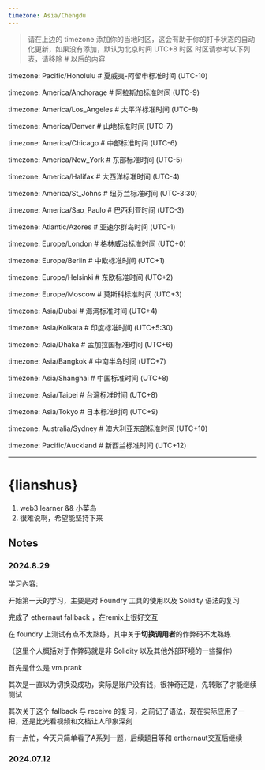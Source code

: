 ```yaml
---
timezone: Asia/Chengdu
---
```


> 请在上边的 timezone 添加你的当地时区，这会有助于你的打卡状态的自动化更新，如果没有添加，默认为北京时间 UTC+8 时区
> 时区请参考以下列表，请移除 # 以后的内容

timezone: Pacific/Honolulu # 夏威夷-阿留申标准时间 (UTC-10)

timezone: America/Anchorage # 阿拉斯加标准时间 (UTC-9)

timezone: America/Los_Angeles # 太平洋标准时间 (UTC-8)

timezone: America/Denver # 山地标准时间 (UTC-7)

timezone: America/Chicago # 中部标准时间 (UTC-6)

timezone: America/New_York # 东部标准时间 (UTC-5)

timezone: America/Halifax # 大西洋标准时间 (UTC-4)

timezone: America/St_Johns # 纽芬兰标准时间 (UTC-3:30)

timezone: America/Sao_Paulo # 巴西利亚时间 (UTC-3)

timezone: Atlantic/Azores # 亚速尔群岛时间 (UTC-1)

timezone: Europe/London # 格林威治标准时间 (UTC+0)

timezone: Europe/Berlin # 中欧标准时间 (UTC+1)

timezone: Europe/Helsinki # 东欧标准时间 (UTC+2)

timezone: Europe/Moscow # 莫斯科标准时间 (UTC+3)

timezone: Asia/Dubai # 海湾标准时间 (UTC+4)

timezone: Asia/Kolkata # 印度标准时间 (UTC+5:30)

timezone: Asia/Dhaka # 孟加拉国标准时间 (UTC+6)

timezone: Asia/Bangkok # 中南半岛时间 (UTC+7)

timezone: Asia/Shanghai # 中国标准时间 (UTC+8)

timezone: Asia/Taipei # 台灣标准时间 (UTC+8)

timezone: Asia/Tokyo # 日本标准时间 (UTC+9)

timezone: Australia/Sydney # 澳大利亚东部标准时间 (UTC+10)

timezone: Pacific/Auckland # 新西兰标准时间 (UTC+12)

---

# {lianshus}

1. web3 learner && 小菜鸟
2. 很难说啊，希望能坚持下来

## Notes

### 2024.8.29

<!-- Content_START -->

学习內容:

开始第一天的学习，主要是对 Foundry 工具的使用以及 Solidity 语法的复习

完成了 ethernaut fallback ，在remix上很好交互

在 foundry 上测试有点不太熟练，其中关于**切换调用者**的作弊码不太熟练

（这里个人概括对于作弊码就是非 Solidity 以及其他外部环境的一些操作）

首先是什么是 vm.prank

其次是一直以为切换没成功，实际是账户没有钱，很神奇还是，先转账了才能继续测试

其次关于这个 fallback 与 receive 的复习，之前记了语法，现在实际应用了一把，还是比光看视频和文档让人印象深刻

有一点忙，今天只简单看了A系列一题，后续题目等和 erthernaut交互后继续

[POC]: https://github.com/DeFiHackLabs/Web3-CTF-Intensive-CoLearning/tree/main/Writeup/lianshus

<!-- Content_END -->



### 2024.07.12

<!-- Content_END -->
